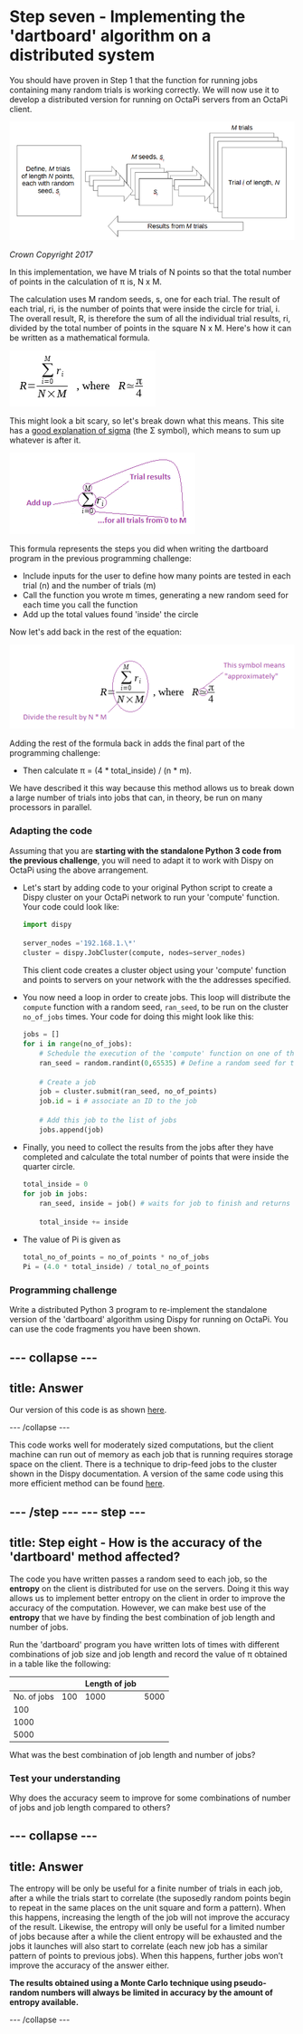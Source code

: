 # Step seven - Implementing the 'dartboard' algorithm on a distributed system

You should have proven in Step 1 that the function for running jobs containing many random trials is working correctly. We will now use it to develop a distributed version for running on OctaPi servers from an OctaPi client.

  ![Representation of Monte Carlo method comprising M trials of length N, each with a random seed, si](images/m-trials-of-n-points.png)

  _Crown Copyright 2017_


In this implementation, we have M trials of N points so that the total number of points in the calculation of π is, N x M.

The calculation uses M random seeds, s, one for each trial. The result of each trial, ri, is the number of points that were inside the circle for trial, i. The overall result, R, is therefore the sum of all the individual trial results, ri, divided by the total number of points in the square N x M. Here's how it can be written as a mathematical formula.

  !["dartboard" calculation](images/dartboard-calculation.png)

This might look a bit scary, so let's break down what this means. This site has a [good explanation of sigma](https://www.mathsisfun.com/algebra/sigma-notation.html) (the Σ symbol), which means to sum up whatever is after it.

  ![How the sigma works](images/dartboard-calculation1.png)

 This formula represents the steps you did when writing the dartboard program in the previous programming challenge:
 - Include inputs for the user to define how many points are tested in each trial (n) and the number of trials (m)
 - Call the function you wrote m times, generating a new random seed for each time you call the function
 - Add up the total values found 'inside' the circle

Now let's add back in the rest of the equation:

  ![Final equation](images/dartboard-calculation2.png)

Adding the rest of the formula back in adds the final part of the programming challenge:
 - Then calculate π = (4 * total_inside) / (n * m).

We have described it this way because this method allows us to break down a large number of trials into jobs that can, in theory, be run on many processors in parallel.

### Adapting the code

Assuming that you are **starting with the standalone Python 3 code from the previous challenge**, you will need to adapt it to work with Dispy on OctaPi using the above arrangement.

- Let's start by adding code to your original Python script to create a Dispy cluster on your OctaPi network to run your 'compute' function. Your code could look like:

    ```python
    import dispy

    server_nodes ='192.168.1.\*'
    cluster = dispy.JobCluster(compute, nodes=server_nodes)
    ```

    This client code creates a cluster object using your 'compute' function and points to servers on your network with the the addresses specified.

- You now need a loop in order to create jobs. This loop will distribute the `compute` function with a random seed, `ran_seed`, to be run on the cluster `no_of_jobs` times. Your code for doing this might look like this:

    ```python
    jobs = []
    for i in range(no_of_jobs):
        # Schedule the execution of the 'compute' function on one of the OctaPi nodes
        ran_seed = random.randint(0,65535) # Define a random seed for this job

        # Create a job
        job = cluster.submit(ran_seed, no_of_points)
        job.id = i # associate an ID to the job

        # Add this job to the list of jobs
        jobs.append(job)
    ```

- Finally, you need to collect the results from the jobs after they have completed and calculate the total number of points that were inside the quarter circle.

    ```python
    total_inside = 0
    for job in jobs:
        ran_seed, inside = job() # waits for job to finish and returns results

        total_inside += inside
    ```

- The value of Pi is given as

    ```python
    total_no_of_points = no_of_points * no_of_jobs
    Pi = (4.0 * total_inside) / total_no_of_points
    ```

### Programming challenge
Write a distributed Python 3 program to re-implement the standalone version of the 'dartboard' algorithm using Dispy for running on OctaPi. You can use the code fragments you have been shown.

--- collapse ---
---
title: Answer
---

Our version of this code is as shown [here](resources/compute_pi_canonical.py).

--- /collapse ---

This code works well for moderately sized computations, but the client machine can run out of memory as each job that is running requires storage space on the client. There is a technique to drip-feed jobs to the cluster shown in the Dispy documentation. A version of the same code using this more efficient method can be found [here](resources/compute_pi_efficient.py).

--- /step ---
--- step ---
---
title: Step eight - How is the accuracy of the 'dartboard' method affected?
---

The code you have written passes a random seed to each job, so the **entropy** on the client is distributed for use on the servers. Doing it this way allows us to implement better entropy on the client in order to improve the accuracy of the computation. However, we can make best use of the **entropy** that we have by finding the best combination of job length and number of jobs.

Run the 'dartboard' program you have written lots of times with different combinations of job size and job length and record the value of π obtained in a table like the following:

|                |     | Length of job |      |
| ---------------| --- | -----------   | ---- |
| No. of jobs    | 100 |        1000   | 5000 |
| 100            |     |               |      |
| 1000           |     |               |      |
| 5000           |     |               |      |


What was the best combination of job length and number of jobs?

### Test your understanding
Why does the accuracy seem to improve for some combinations of number of jobs and job length compared to others?

--- collapse ---
---
title: Answer
---

The entropy will be only be useful for a finite number of trials in each job, after a while the trials start to correlate (the suposedly random points begin to repeat in the same places on the unit square and form a pattern). When this happens, increasing the length of the job will not improve the accuracy of the result. Likewise, the entropy will only be useful for a limited number of jobs because after a while the client entropy will be exhausted and the jobs it launches will also start to correlate (each new job has a similar pattern of points to previous jobs). When this happens, further jobs won’t improve the accuracy of the answer either.

**The results obtained using a Monte Carlo technique using pseudo-random numbers will always be limited in accuracy by the amount of entropy available.**


--- /collapse ---
